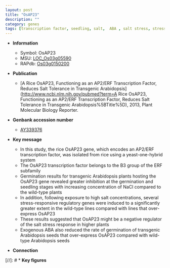 ```yaml
---
layout: post
title: "OsAP23"
description: ""
category: genes
tags: [transcription factor, seedling, salt,  ABA , salt stress, stress, ABA, stress response]
---
```


* **Information**  
    + Symbol: OsAP23  
    + MSU: [LOC_Os03g05590](http://rice.uga.edu/cgi-bin/ORF_infopage.cgi?orf=LOC_Os03g05590)  
    + RAPdb: [Os03g0150200](https://rapdb.dna.affrc.go.jp/locus/?name=Os03g0150200)  

* **Publication**  
    + [A Rice OsAP23, Functioning as an AP2/ERF Transcription Factor, Reduces Salt Tolerance in Transgenic Arabidopsis](http://www.ncbi.nlm.nih.gov/pubmed?term=A Rice OsAP23, Functioning as an AP2/ERF Transcription Factor, Reduces Salt Tolerance in Transgenic Arabidopsis%5BTitle%5D), 2013, Plant Molecular Biology Reporter.

* **Genbank accession number**  
    + [AY339376](http://www.ncbi.nlm.nih.gov/nuccore/AY339376)

* **Key message**  
    + In this study, the rice OsAP23 gene, which encodes an AP2/ERF transcription factor, was isolated from rice using a yeast-one-hybrid system
    + The OsAP23 transcription factor belongs to the B3 group of the ERF subfamily
    + Germination results for transgenic Arabidopsis plants hosting the OsAP23 gene revealed greater inhibition at the germination and seedling stages with increasing concentration of NaCl compared to the wild-type plants
    + In addition, following exposure to high salt concentrations, several stress-responsive regulatory genes were induced to a significantly greater extent in the wild-type lines compared with lines that over-express OsAP23
    + These results suggested that OsAP23 might be a negative regulator of the salt stress response in higher plants
    + Exogenous ABA also reduced the rate of germination of transgenic Arabidopsis seeds that over-express OsAP23 compared with wild-type Arabidopsis seeds

* **Connection**  

[//]: # * **Key figures**  


